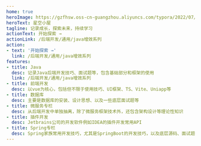 ```yaml
---
home: true
heroImage: https://gzfhsw.oss-cn-guangzhou.aliyuncs.com/typora/2022/07/logo.png
heroText: 星空小屋
tagline: 记录成长，探索未来，持续学习
actionText: 开始探索 →
actionLink: /后端开发/通用/java增效系列
action:
- text: '开始探索 →'
  link: /后端开发/通用/java增效系列
features:
- title: Java
  desc: 记录Java后端开发技巧、面试题等，包含基础部分和框架的使用
  link: /后端开发/通用/java增效系列
- title: 前端开发
  desc: 以vue为核心，包括但不限于使用技巧、UI框架、TS、Vite、Uniapp等
- title: 数据库
  desc: 主要是数据库的安装、设计思想、以及一些底层面试题等
- title: 微服务专栏
  desc: 从后端开发中单独抽离，除了微服务框架技术外，还包含架构设计等理论性知识
- title: 插件开发
  desc: Jetbrains公司的开发软件例如IDEA的插件开发常用API
- title: Spring专栏
  desc: Spring家族常用开发技巧，尤其是SpringBoot的开发技巧，以及底层源码、面试题等
---
```


